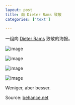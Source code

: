 ```yaml
---
layout: post
title: 向 Dieter Rams 致敬
categories: ['text']

---
```


一组向 [Dieter Rams](http://zh.wikipedia.org/wiki/迪特·拉姆斯) 致敬的海报。

![image](http://behance.vo.llnwd.net/profiles5/218477/projects/9841893/1b1afb11d8b7de2b0dd6a4fa00413ef8.png)

<!--more-->

![image](http://behance.vo.llnwd.net/profiles5/218477/projects/9841893/140fd5d8ec10cee6d427834e68b21a42.png)

![image](http://behance.vo.llnwd.net/profiles5/218477/projects/9841893/b1e126b5e2cddb23b25b31f1726c20c3.png)

![image](http://behance.vo.llnwd.net/profiles5/218477/projects/9841893/3738ca1390806805ace9f0e905b67ec1.png)

Weniger, aber besser.

Source: [behance.net](http://www.behance.net/gallery/Dieter-Rams-Tribute-Posters/9841893)